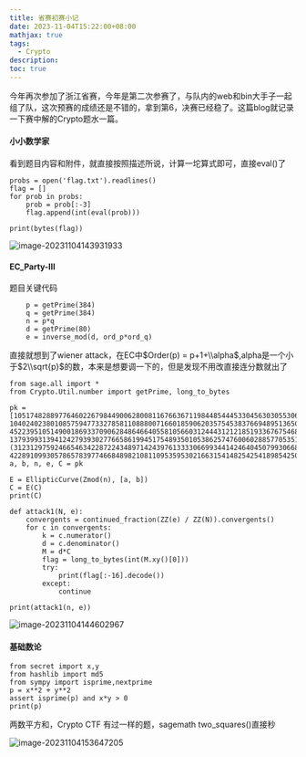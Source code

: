 ```yaml
---
title: 省赛初赛小记
date: 2023-11-04T15:22:00+08:00
mathjax: true
tags:
  - Crypto
description: 
toc: true
---
```



今年再次参加了浙江省赛，今年是第二次参赛了，与队内的web和bin大手子一起组了队，这次预赛的成绩还是不错的，拿到第6，决赛已经稳了。这篇blog就记录一下赛中解的Crypto题水一篇。

#### 小小数学家

看到题目内容和附件，就直接按照描述所说，计算一坨算式即可，直接eval()了

    probs = open('flag.txt').readlines()
    flag = []
    for prob in probs:
        prob = prob[:-3]
        flag.append(int(eval(prob)))
    
    print(bytes(flag))
    

![image-20231104143931933](https://cdn.jsdelivr.net/gh/clingm/PicGo-image//img/image-20231104143931933.png)

#### EC\_Party-III

题目关键代码

        p = getPrime(384)
        q = getPrime(384)
        n = p*q
        d = getPrime(80)
        e = inverse_mod(d, ord_p*ord_q)
    

直接就想到了wiener attack，在EC中$Order(p) = p+1+\\alpha$,alpha是一个小于$2\\sqrt{p}$的数，本来是想要调一下的，但是发现不用改直接连分数就出了

    from sage.all import *
    from Crypto.Util.number import getPrime, long_to_bytes
    
    pk = [10517482889776460226798449006280081167663671198448544453304563030553066300585088657159799516828057458092448853052920, 10402402380108575947733278581108880071660185906203575453837669489513650182676772750843558327746184945922314875098996, 452239510514900186933709062848646640558105660312444312121851933676754687850508865659206624803226663304812888272594694285123823218948165607478144589871322148031514596122654196640778853480169180864412134209693877604844174450602155353, 137939931394124279393027766586199451754893501053862574760060288577053514723631473985259186063729745515767167268309839903521149677958518517988564142828176577685619561913731155508981456507557881596602396073589127827579264760182112015, (312312975924665463422872243489714243976133330669934414246404507993066820310886215600585539115436654843078716170526368558972800117033427241194242498913898005160762151892979826292737941332916578310350510245475526522735894588645243659, 422891099305786578397746684898210811095359530216631541482542541898542508551347882962281401572399110483550691802487377837504493122807091311281569558317360479103461652558448871769150783477147866528115922507893061101403528629595165327)]
    a, b, n, e, C = pk
    
    E = EllipticCurve(Zmod(n), [a, b])
    C = E(C)
    print(C)
    
    def attack1(N, e):
        convergents = continued_fraction(ZZ(e) / ZZ(N)).convergents()
        for c in convergents:
            k = c.numerator()
            d = c.denominator()
            M = d*C
            flag = long_to_bytes(int(M.xy()[0]))
            try:
                print(flag[:-16].decode())
            except:
                continue
    
    print(attack1(n, e))
    

![image-20231104144602967](https://cdn.jsdelivr.net/gh/clingm/PicGo-image//img/image-20231104144602967.png)

#### 基础数论

    from secret import x,y
    from hashlib import md5
    from sympy import isprime,nextprime
    p = x**2 + y**2
    assert isprime(p) and x*y > 0
    print(p)
    

两数平方和，Crypto CTF 有过一样的题，sagemath two\_squares()直接秒

![image-20231104153647205](https://cdn.jsdelivr.net/gh/clingm/PicGo-image//img/image-20231104153647205.png)

